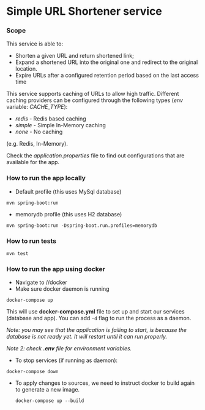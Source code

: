# Simple URL Shortener service

### Scope

This service is able to:

* Shorten a given URL and return shortened link;
* Expand a shortened URL into the original one and redirect to the original location.
* Expire URLs after a configured retention period based on the last access time

This service supports caching of URLs to allow high traffic. Different caching providers can be configured 
through the following types (_env_ variable: _CACHE_TYPE_):

* _redis_ - Redis based caching
* _simple_ - Simple In-Memory caching
* _none_ - No caching

(e.g. Redis, In-Memory).

Check the _application.properties_ file to find out configurations that are available for the app.

### How to run the app locally

* Default profile (this uses MySql database)
  
```mvn spring-boot:run```

* memorydb profile (this uses H2 database)

```mvn spring-boot:run -Dspring-boot.run.profiles=memorydb```

### How to run tests

```mvn test```

### How to run the app using docker
* Navigate to /<project-root>/docker
* Make sure docker daemon is running

```docker-compose up```

This will use **docker-compose.yml** file to set up and start our services (database and app). 
You can add ```-d``` flag to run the process as a daemon.

*Note: you may see that the application is failing to start, is because the database is not ready yet. It will restart until it can run properly.*

*Note 2: check **.env** file for environment variables.*

* To stop services (if running as daemon):

```docker-compose down```

* To apply changes to sources, we need to instruct docker to build again to generate a new image. 

  
  ```docker-compose up --build```


